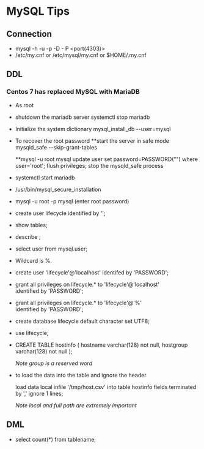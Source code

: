 # MySQL Tips

## Connection
 * mysql -h <host> -u <user> -p -D <dbname> - P <port(4303)>
 * /etc/my.cnf or /etc/mysql/my.cnf or $HOME/.my.cnf
 
## DDL

### Centos 7 has replaced MySQL with MariaDB
 * As root
 * shutdown the mariadb server
    systemctl stop mariadb

 * Initialize the system dictionary
   mysql_install_db --user=mysql
 
 * To recover the root password
    **start the server in safe mode
      mysqld_safe --skip-grant-tables

    **mysql -u root mysql
      update user set password=PASSWORD("<password>") where user='root';
      flush privileges;
      stop the mysqld_safe process
      
 * systemctl start mariadb
 * /usr/bin/mysql_secure_installation
 * mysql -u root -p mysql (enter root password)
 * create user lifecycle identified by '<password>';


 * show tables;
 * describe <tablename>;
 * select user from mysql.user;
 * Wildcard is %.

 * create user 'lifecycle'@'localhost' identifed by 'PASSWORD';
 * grant all privileges on lifecycle.* to 'lifecycle'@'localhost' \
   identified by 'PASSWORD';
 * grant all privileges on lifecycle.* to 'lifecycle'@'%' \
   identified by 'PASSWORD';
 * create database lifecycle default character set UTF8;

 * use lifecycle;
 * CREATE TABLE hostinfo (
      hostname    varchar(128) not null,
      hostgroup   varchar(128) not null
   );

   *Note group is a reserved word*

 * to load the data into the table and ignore the header

   load data local infile '/tmp/host.csv' into table hostinfo
    fields terminated by ',' ignore 1 lines;

    *Note local and full path are extremely important*


## DML
 * select count(*) from tablename;
